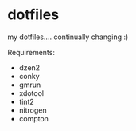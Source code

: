 dotfiles
========

my dotfiles.... continually changing :)

Requirements:

+ dzen2
+ conky
+ gmrun
+ xdotool
+ tint2
+ nitrogen
+ compton
